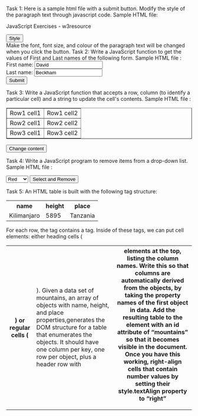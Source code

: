 Task 1: Here is a sample html file with a submit button. Modify the style of the paragraph text through javascript code.
Sample HTML file:

<!DOCTYPE html>
<html>
<head>
<meta charset=utf-8 />
<title>JS DOM paragraph style</title>
</head> 
<body>
<p id ='text'>JavaScript Exercises - w3resource</p> 
<div>
<button id="jsstyle"
onclick="js_style()">Style</button>
</div>
</body>
</html>
Make the font, font size, and colour of the paragraph text will be changed when you click the button.
Task 2: Write a JavaScript function to get the values of First and Last names of the following form.
Sample HTML file :

<!DOCTYPE html>
<html><head>
<meta charset=utf-8 />
<title>Return first and last name from a form - w3resource</title>
</head><body>
<form id="form1" onsubmit="getFormvalue()">
First name: <input type="text" name="fname" value="David"><br>
Last name: <input type="text" name="lname" value="Beckham"><br>
<input type="submit" value="Submit">
</form>
</body>
</html>

Task 3:  Write a JavaScript function that accepts a row, column (to identify a particular cell) and a string to update the cell's contents.
Sample HTML file :

<!DOCTYPE html>
<html><head><meta charset=utf-8 />
<title>Change the content of a cell</title>
</head><body>
<table id="myTable" border="1">
<tr><td>Row1 cell1</td>
<td>Row1 cell2</td></tr>
<tr><td>Row2 cell1</td>
<td>Row2 cell2</td></tr>
<tr><td>Row3 cell1</td>
<td>Row3 cell2</td></tr>
</table><form>
<input type="button" onclick="changeContent()" value="Change content">
</form></body></html>

Task 4:  Write a JavaScript program to remove items from a drop-down list.
Sample HTML file :

<!DOCTYPE html>
<html><head>
<meta charset=utf-8 />
<title>Remove items from a dropdown list</title>
</head><body><form>
<select id="colorSelect">
<option>Red</option>
<option>Green</option>
<option>White</option>
<option>Black</option>
</select>
<input type="button" onclick="removecolor()" value="Select and Remove">
</form>
</body>
</html>

Task 5: An HTML table is built with the following tag structure:
<table>
<tr>
<th>name</th>
<th>height</th>
<th>place</th>
</tr>
<tr>
<td>Kilimanjaro</td>
<td>5895</td>
<td>Tanzania</td>
</tr>
</table>

For each row, the <table> tag contains a <tr> tag. Inside of these <tr> tags, we can put cell elements: either heading cells (<th>) or regular cells (<td>). Given  a data set of mountains, an array of objects with name, height, and place properties,generates the DOM structure for a table that enumerates the objects. It should have one column per key, one row per object, plus a header row with <th> elements at the top, listing the column names.
Write this so that columns are automatically derived from the objects, by taking the property names of the first object in data.
Add the resulting table to the element with an id attribute of “mountains” so that it becomes visible in the document. Once you have this working, right-align cells that contain number values by setting their style.textAlign property to “right”